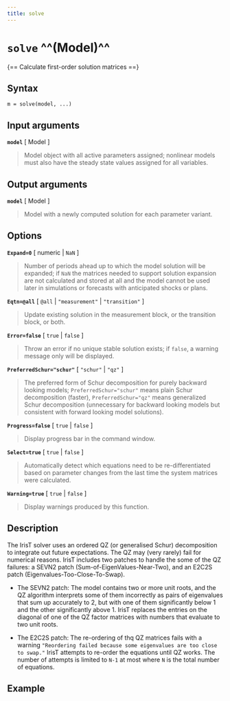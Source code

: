 ```yaml
---
title: solve
---
```


# `solve` ^^(Model)^^

{== Calculate first-order solution matrices ==}


## Syntax 

    m = solve(model, ...)


## Input arguments 

__`model`__ [ Model ]
> 
> Model object with all active parameters assigned; nonlinear models
> must also have the steady state values assigned for all variables.
> 

## Output arguments 

__`model`__ [ Model ]
> 
> Model with a newly computed solution for each parameter variant.
> 

## Options 

__`Expand=0`__ [ numeric | `NaN` ]
> 
> Number of periods ahead up to which the model solution will be
> expanded; if `NaN` the matrices needed to support solution expansion
> are not calculated and stored at all and the model cannot be used
> later in simulations or forecasts with anticipated shocks or plans.
> 

__`Eqtn=@all`__ [ `@all` | `"measurement"` | `"transition"` ]
> 
> Update existing solution in the measurement block, or the transition
> block, or both.
> 

__`Error=false`__ [ `true` | `false` ]
> 
> Throw an error if no unique stable solution exists; if `false`, a
> warning message only will be displayed.
> 

__`PreferredSchur="schur"`__ [ `"schur"` | `"qz"` ]
> 
> The preferred form of Schur decomposition for purely backward looking
> models; `PreferredSchur="schur"` means plain Schur decomposition
> (faster), `PreferredSchur="qz"` means generalized Schur decomposition
> (unnecessary for backward looking models but consistent with forward
> looking model solutions). 
> 

__`Progress=false`__ [ `true` | `false` ]
> 
> Display progress bar in the command window.
> 

__`Select=true`__ [ `true` | `false` ]
> 
> Automatically detect which equations need to be re-differentiated
> based on parameter changes from the last time the system matrices
> were calculated.
> 

__`Warning=true`__ [ `true` | `false` ]
> 
> Display warnings produced by this function.
> 

## Description 

The IrisT solver uses an ordered QZ (or generalised Schur) decomposition
to integrate out future expectations. The QZ may (very rarely) fail for
numerical reasons. IrisT  includes two patches to handle the some of the
QZ failures: a SEVN2 patch (Sum-of-EigenValues-Near-Two), and an E2C2S
patch (Eigenvalues-Too-Close-To-Swap).


* The SEVN2 patch: The model contains two or more unit roots, and the QZ
algorithm interprets some of them incorrectly as pairs of eigenvalues
that sum up accurately to 2, but with one of them significantly below 1
and the other significantly above 1. IrisT replaces the entries on the
diagonal of one of the QZ factor matrices with numbers that evaluate to
two unit roots.


* The E2C2S patch: The re-ordering of thq QZ matrices fails with a
warning `"Reordering failed because some eigenvalues are too close to
swap."` IrisT attempts to re-order the equations until QZ works. The
number of attempts is limited to `N-1` at most where `N` is the total
number of equations.


## Example 


